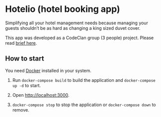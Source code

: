 # Hotelio (hotel booking app)

Simplifying all your hotel management needs because managing your guests shouldn’t be as hard as changing a king sized duvet cover.

This app was developed as a CodeClan group (3 people) project. Please read [brief here](BRIEF.md).

## How to start

You need [Docker](https://www.docker.com/get-started) installed in your system.

1. Run `docker-compose build` to build the application and `docker-compose up -d` to start.

2. Open [http://localhost:3000](http://localhost:3000).

3. `docker-compose stop` to stop the application or `docker-compose down` to remove.